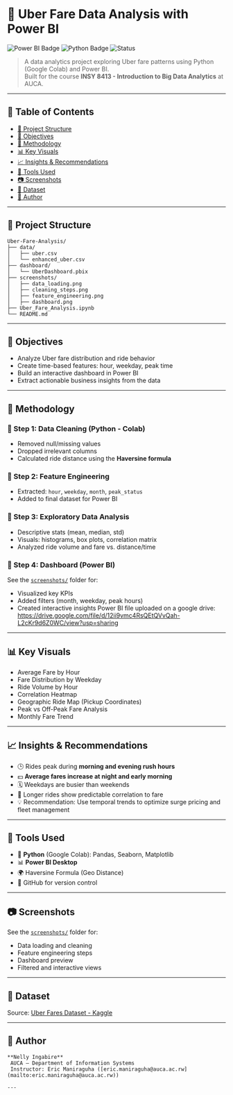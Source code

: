 


# 🚖 Uber Fare Data Analysis with Power BI

![Power BI Badge](https://img.shields.io/badge/Tool-Power%20BI-yellow?logo=powerbi)
![Python Badge](https://img.shields.io/badge/Python-Data--Cleaning-blue?logo=python)
![Status](https://img.shields.io/badge/Status-Complete-brightgreen)

> A data analytics project exploring Uber fare patterns using Python (Google Colab) and Power BI.  
> Built for the course **INSY 8413 - Introduction to Big Data Analytics** at AUCA.

---

## 📑 Table of Contents

- [📂 Project Structure](#-project-structure)
- [🎯 Objectives](#-objectives)
- [🧪 Methodology](#-methodology)
- [📊 Key Visuals](#-key-visuals)
- [📈 Insights & Recommendations](#-insights--recommendations)
- [🧰 Tools Used](#-tools-used)
- [📷 Screenshots](#-screenshots)
- [🔗 Dataset](#-dataset)
- [👤 Author](#-author)

---

## 📂 Project Structure


```
Uber-Fare-Analysis/
├── data/
│   ├── uber.csv
│   └── enhanced_uber.csv
├── dashboard/
│   └── UberDashboard.pbix
├── screenshots/
│   ├── data_loading.png
│   ├── cleaning_steps.png
│   ├── feature_engineering.png
│   ├── dashboard.png
├── Uber_Fare_Analysis.ipynb
└── README.md
```

---

## 🎯 Objectives

* Analyze Uber fare distribution and ride behavior
* Create time-based features: hour, weekday, peak time
* Build an interactive dashboard in Power BI
* Extract actionable business insights from the data

---

## 🧪 Methodology

### 🔹 Step 1: Data Cleaning (Python - Colab)

* Removed null/missing values
* Dropped irrelevant columns
* Calculated ride distance using the **Haversine formula**

### 🔹 Step 2: Feature Engineering

* Extracted: `hour`, `weekday`, `month`, `peak_status`
* Added to final dataset for Power BI

### 🔹 Step 3: Exploratory Data Analysis

* Descriptive stats (mean, median, std)
* Visuals: histograms, box plots, correlation matrix
* Analyzed ride volume and fare vs. distance/time

### 🔹 Step 4: Dashboard (Power BI)

See the [`screenshots/`](./powerBI) folder for:
* Visualized key KPIs
* Added filters (month, weekday, peak hours)
* Created interactive insights
Power BI file uploaded on a google drive:
https://drive.google.com/file/d/12ii9vmc4RsQEtQVvQah-L2cKr9d6Z0WC/view?usp=sharing
---

## 📊 Key Visuals

* Average Fare by Hour
* Fare Distribution by Weekday
* Ride Volume by Hour
* Correlation Heatmap
* Geographic Ride Map (Pickup Coordinates)
* Peak vs Off-Peak Fare Analysis
* Monthly Fare Trend

---

## 📈 Insights & Recommendations

* 🕒 Rides peak during **morning and evening rush hours**
* 💵 **Average fares increase at night and early morning**
* 🗓️ Weekdays are busier than weekends
* 📍 Longer rides show predictable correlation to fare
* 💡 Recommendation: Use temporal trends to optimize surge pricing and fleet management

---

## 🧰 Tools Used

* 🐍 **Python** (Google Colab): Pandas, Seaborn, Matplotlib
* 📊 **Power BI Desktop**
* 🌍 Haversine Formula (Geo Distance)
* 📄 GitHub for version control

---

## 📷 Screenshots

See the [`screenshots/`](./screenshoots) folder for:

* Data loading and cleaning
* Feature engineering steps
* Dashboard preview
* Filtered and interactive views

---

## 🔗 Dataset

Source: [Uber Fares Dataset - Kaggle](https://www.kaggle.com/datasets/yasserh/uber-fares-dataset)

---

## 👤 Author
```
**Nelly Ingabire**
 AUCA – Department of Information Systems
 Instructor: Eric Maniraguha ([eric.maniraguha@auca.ac.rw](mailto:eric.maniraguha@auca.ac.rw))

---



```




